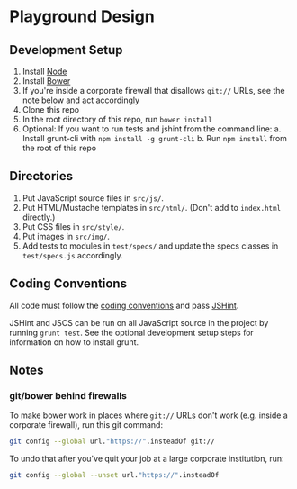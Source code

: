 Playground Design
=================

Development Setup
-----------------

1. Install [Node](http://nodejs.org/)
2. Install [Bower](http://bower.io/)
3. If you're inside a corporate firewall that disallows `git://` URLs, see the note below and act accordingly
4. Clone this repo
5. In the root directory of this repo, run `bower install`
6. Optional: If you want to run tests and jshint from the command line:
   a. Install grunt-cli with `npm install -g grunt-cli`
   b. Run `npm install` from the root of this repo

Directories
-----------

1. Put JavaScript source files in `src/js/`.
2. Put HTML/Mustache templates in `src/html/`. (Don't add to `index.html` directly.)
3. Put CSS files in `src/style/`.
4. Put images in `src/img/`.
5. Add tests to modules in `test/specs/` and update the specs classes in `test/specs.js` accordingly.

Coding Conventions
------------------

All code must follow the [coding conventions](https://github.com/adobe-photoshop/playground-design/wiki/Coding-Conventions) and pass [JSHint](http://www.jshint.com/).

JSHint and JSCS can be run on all JavaScript source in the project by running `grunt test`. See the optional development setup steps for information on how to install grunt.

Notes
-----

### git/bower behind firewalls

To make bower work in places where `git://` URLs don't work (e.g. inside a corporate firewall), run this git command:

```bash
git config --global url."https://".insteadOf git://
```

To undo that after you've quit your job at a large corporate institution, run:

```bash
git config --global --unset url."https://".insteadOf
```
